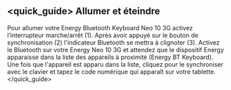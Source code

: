 ## <quick_guide>  Allumer et éteindre

Pour allumer votre Energy Bluetooth Keyboard Neo 10 3G activez l’interrupteur marche/arrêt  (1). Après avoir appuyé sur le bouton de synchronisation (2) l'indicateur Bluetooth se mettra à clignoter (3). Activez le Bluetooth sur votre Energy Neo 10 3G et attendez que le dispositif Energy apparaisse dans la liste des appareils à proximité (Energy BT Keyboard). Une fois  que l'appareil est apparu dans la liste, cliquez pour le synchroniser avec le clavier et tapez le code numérique qui apparaît sur votre tablette.
</quick_guide>
